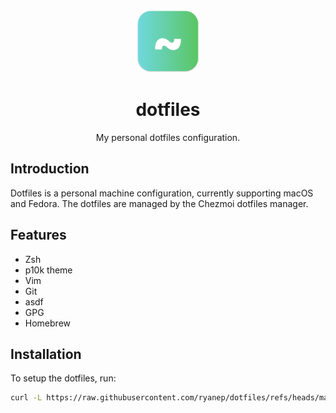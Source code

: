 <div align="center">
  <img width="100" height="100" alt="Dotfiles Icon" src="docs/icon.svg" />
  <h1>dotfiles</h1>
  <p>My personal dotfiles configuration.</p>
</div>

## Introduction

Dotfiles is a personal machine configuration, currently supporting macOS and Fedora. The dotfiles are managed by the Chezmoi dotfiles manager.

## Features

- Zsh
- p10k theme
- Vim
- Git
- asdf
- GPG
- Homebrew

## Installation

To setup the dotfiles, run:

```sh
curl -L https://raw.githubusercontent.com/ryanep/dotfiles/refs/heads/main/install.sh | sh
```
